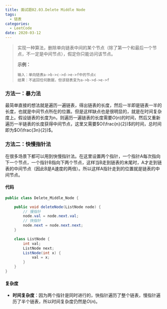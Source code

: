 ```yaml
---
title: 面试题02.03.Delete Middle Node
tags:
  - 链表
categories: 
  - LeetCode
date: 2020-03-12
---
```


>
> 实现一种算法，删除单向链表中间的某个节点（除了第一个和最后一个节点，不一定是中间节点），假定你只能访问该节点。
>
> **示例：**
>
> ```
> 输入：单向链表a->b->c->d->e->f中的节点c
> 结果：不返回任何数据，但该链表变为a->b->d->e->f
> ```

### 方法一：暴力法

最简单直接的想法就是遍历一遍链表，得出链表的长度，然后一半即是链表一半的长度，也就是中间节点所在的位置。但是这样缺点也是很明显的，就是在时间复杂度上。假设链表的长度为n，则遍历一遍链表的长度需要$O(n)$的时间，然后又重新遍历一半链表的长度获得中间节点，这里又需要$O(\frac{n}{2})$的时间，总时间即为$O(\frac{3n}{2})$。

<!-- more -->

### 方法二：快慢指针法

在很多场景下都可以用到快慢指针法。在这里设置两个指针，一个指针A每次指向下一个节点，一个指针B指向下两个节点，这样当B走到链表的末尾时，A才走到链表的中间节点（因此B是A速度的两倍）。所以这样A指针走到的位置就是链表的中间节点。

#### 代码

```java
public class Delete_Middle_Node {

    public void deleteNode(ListNode node) {
        // 慢指针
        node.val = node.next.val;
        // 快指针
        node.next = node.next.next;
    }

    class ListNode {
        int val;
        ListNode next;
        ListNode(int x) {
            val = x;
        }
    }
}

```

#### 复杂度

* **时间复杂度**：因为两个指针是同时进行的，快指针遍历了整个链表，慢指针遍历了半个链表，所以时间复杂度仍然是$O(n)$。